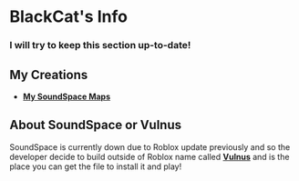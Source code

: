 # **BlackCat's Info**
### I will try to keep this section up-to-date!

## My Creations

* [**My SoundSpace Maps**](https://drive.google.com/drive/u/0/folders/1JhFJgMxlIxOloVbnkaiNpsY66UDscdh3)

## About SoundSpace or Vulnus
SoundSpace is currently down due to Roblox update previously and so the developer decide to build outside of Roblox name called [**Vulnus**](https://discord.gg/w3PdcaG) and is the place you can get the file to install it and play!


